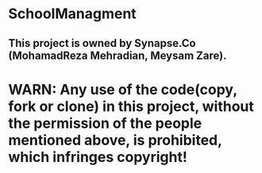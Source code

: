 # SchoolManagment

## This project is owned by Synapse.Co (MohamadReza Mehradian, Meysam Zare).

# WARN: Any use of the code(copy, fork or clone) in this project, without the permission of the people mentioned above, is prohibited, which infringes copyright!